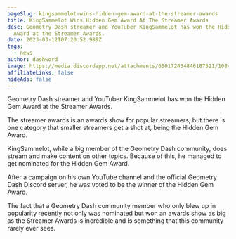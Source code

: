 ```yaml
---
pageSlug: kingsammelot-wins-hidden-gem-award-at-the-streamer-awards
title: KingSammelot Wins Hidden Gem Award At The Streamer Awards
desc: Geometry Dash streamer and YouTuber KingSammelot has won the Hidden Gem
  Award at the Streamer Awards.
date: 2023-03-12T07:20:52.989Z
tags:
  - news
author: dashword
image: https://media.discordapp.net/attachments/650172434846187521/1084307277252677663/0c1ed112546123a12ec528c3a2869022.png?width=1211&height=675
affiliateLinks: false
hideAds: false
---
```

Geometry Dash streamer and YouTuber KingSammelot has won the Hidden Gem Award at the Streamer Awards.

The streamer awards is an awards show for popular streamers, but there is one category that smaller streamers get a shot at, being the Hidden Gem Award.

KingSammelot, while a big member of the Geometry Dash community, does stream and make content on other topics. Because of this, he managed to get nominated for the Hidden Gem Award.

After a campaign on his own YouTube channel and the official Geometry Dash Discord server, he was voted to be the winner of the Hidden Gem Award.

The fact that a Geometry Dash community member who only blew up in popularity recently not only was nominated but won an awards show as big as the Streamer Awards is incredible and is something that this community rarely ever sees.